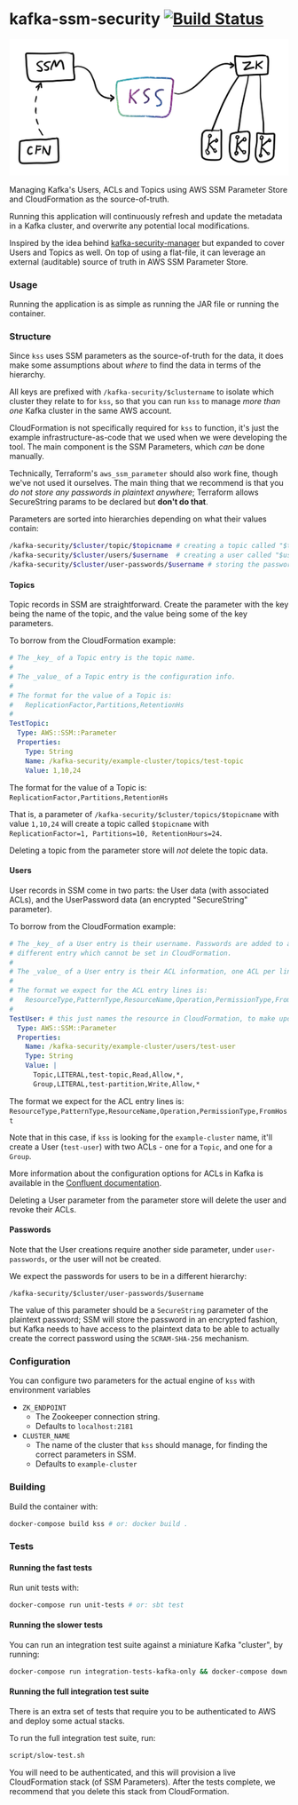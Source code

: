 # kafka-ssm-security [![Build Status](https://travis-ci.org/myob-technology/kafka-ssm-security.svg?branch=master)](https://travis-ci.org/myob-technology/kafka-ssm-security)

![Diagram](resources/kss.png)

Managing Kafka's Users, ACLs and Topics using AWS SSM Parameter Store and CloudFormation as the source-of-truth.

Running this application will continuously refresh and update the metadata in a Kafka cluster, and overwrite any potential local modifications.

Inspired by the idea behind [kafka-security-manager](https://github.com/simplesteph/kafka-security-manager) but expanded to cover Users and Topics as well.
On top of using a flat-file, it can leverage an external (auditable) source of truth in AWS SSM Parameter Store.

### Usage
Running the application is as simple as running the JAR file or running the container.

### Structure
Since `kss` uses SSM parameters as the source-of-truth for the data, it does
make some assumptions about _where_ to find the data in terms of the hierarchy.

All keys are prefixed with `/kafka-security/$clustername` to isolate which
cluster they relate to for `kss`, so that you can run `kss` to manage _more than
one_ Kafka cluster in the same AWS account.

CloudFormation is not specifically required for `kss` to function, it's just
the example infrastructure-as-code that we used when we were developing
the tool. The main component is the SSM Parameters, which _can_ be done manually.

Technically, Terraform's `aws_ssm_parameter` should also work fine,
though we've not used it ourselves. The main thing that we recommend is that
you *do not store any passwords in plaintext anywhere*; Terraform allows
SecureString params to be declared but __don't do that__.

Parameters are sorted into hierarchies depending on what their values contain:
```bash
/kafka-security/$cluster/topic/$topicname # creating a topic called "$topicname", value is the configuration
/kafka-security/$cluster/users/$username  # creating a user called "$username", value is the ACLs for the user
/kafka-security/$cluster/user-passwords/$username # storing the password for "$username", coupled with the above param
```

#### Topics
Topic records in SSM are straightforward. Create the parameter with the key
being the name of the topic, and the value being some of the key parameters.

To borrow from the CloudFormation example:
```yaml
# The _key_ of a Topic entry is the topic name.
#
# The _value_ of a Topic entry is the configuration info.
#
# The format for the value of a Topic is:
#   ReplicationFactor,Partitions,RetentionHs
#
TestTopic:
  Type: AWS::SSM::Parameter
  Properties:
    Type: String
    Name: /kafka-security/example-cluster/topics/test-topic
    Value: 1,10,24
```
The format for the value of a Topic is: `ReplicationFactor,Partitions,RetentionHs`

That is, a parameter of `/kafka-security/$cluster/topics/$topicname` with value `1,10,24`
will create a topic called `$topicname` with `ReplicationFactor=1, Partitions=10, RetentionHours=24`.

Deleting a topic from the parameter store will _not_ delete the topic data.

#### Users
User records in SSM come in two parts: the User data (with associated ACLs),
and the UserPassword data (an encrypted "SecureString" parameter).

To borrow from the CloudFormation example:
```yaml
# The _key_ of a User entry is their username. Passwords are added to a
# different entry which cannot be set in CloudFormation.
#
# The _value_ of a User entry is their ACL information, one ACL per line.
#
# The format we expect for the ACL entry lines is:
#   ResourceType,PatternType,ResourceName,Operation,PermissionType,FromHost
#
TestUser: # this just names the resource in CloudFormation, to make updates to the stack idempotent.
  Type: AWS::SSM::Parameter
  Properties:
    Name: /kafka-security/example-cluster/users/test-user
    Type: String
    Value: |
      Topic,LITERAL,test-topic,Read,Allow,*,
      Group,LITERAL,test-partition,Write,Allow,*
```

The format we expect for the ACL entry lines is: `ResourceType,PatternType,ResourceName,Operation,PermissionType,FromHost`

Note that in this case, if `kss` is looking for the `example-cluster` name,
it'll create a User (`test-user`) with two ACLs - one for a `Topic`, and one for a `Group`.

More information about the configuration options for ACLs in Kafka is available in the [Confluent documentation](https://docs.confluent.io/current/kafka/authorization.html#using-acls).

Deleting a User parameter from the parameter store will delete the user and revoke their ACLs.

#### Passwords
Note that the User creations require another side parameter, under `user-passwords`, or the user will
not be created.

We expect the passwords for users to be in a different hierarchy:
```
/kafka-security/$cluster/user-passwords/$username
```
The value of this parameter should be a `SecureString` parameter of the plaintext password; SSM will
store the password in an encrypted fashion, but Kafka needs to have access to the plaintext data to
be able to actually create the correct password using the `SCRAM-SHA-256` mechanism.


### Configuration
You can configure two parameters for the actual engine of `kss` with environment variables
- `ZK_ENDPOINT`
  - The Zookeeper connection string.
  - Defaults to `localhost:2181`
- `CLUSTER_NAME`
  - The name of the cluster that `kss` should manage, for finding the correct parameters in SSM.
  - Defaults to `example-cluster`

### Building
Build the container with:
```bash
docker-compose build kss # or: docker build .
```

### Tests

#### Running the fast tests
Run unit tests with:
```bash
docker-compose run unit-tests # or: sbt test
```

#### Running the slower tests
You can run an integration test suite against a miniature Kafka "cluster", by running:
```bash
docker-compose run integration-tests-kafka-only && docker-compose down # to cleanup the 'cluster'
```

#### Running the full integration test suite
There is an extra set of tests that require you to be authenticated to AWS and deploy some actual stacks.

To run the full integration test suite, run:
```bash
script/slow-test.sh
```

You will need to be authenticated, and this will provision a live CloudFormation stack (of SSM Parameters).
After the tests complete, we recommend that you delete this stack from CloudFormation.
